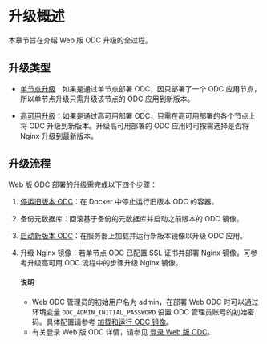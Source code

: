 # 升级概述

本章节旨在介绍 Web 版 ODC 升级的全过程。

## 升级类型

- [单节点升级](310.upgrade-single-node-odc.md)：如果是通过单节点部署 ODC，因只部署了一个 ODC 应用节点，所以单节点升级只需升级该节点的 ODC 应用到新版本。

- [高可用升级](410.upgrade-high-availability-odc.md)：如果是通过高可用部署 ODC，只需在高可用部署的各个节点上将 ODC 升级到新版本。升级高可用部署的 ODC 应用时可按需选择是否将 Nginx 升级到最新版本。

## 升级流程

Web 版 ODC 部署的升级需完成以下四个步骤：

1. [停运旧版本 ODC](../1200.upgrade-guide/310.upgrade-single-node-odc.md)：在 Docker 中停止运行旧版本 ODC 的容器。

2. 备份元数据库：回滚基于备份的元数据库并启动之前版本的 ODC 镜像。

3. [启动新版本 ODC](../1200.upgrade-guide/410.upgrade-high-availability-odc.md)：在服务器上加载并运行新版本镜像以升级 ODC 应用。

4. 升级 Nginx 镜像：若单节点 ODC 已配置 SSL 证书并部署 Nginx 镜像，可参考升级高可用 ODC 流程中的步骤升级 Nginx 镜像。

   <main id="notice" type='explain'>
     <h4>说明</h4>
     <ul>
     <li>Web ODC 管理员的初始用户名为 admin，在部署 Web ODC 时可以通过环境变量 <code>ODC_ADMIN_INITIAL_PASSWORD</code> 设置 ODC 管理员账号的初始密码。具体配置请参考 <a href="../1200.upgrade-guide/310.upgrade-single-node-odc.md">加载和运行 ODC 镜像</a>。</li>
     <li>有关登录 Web 版 ODC 详情，请参见 <a href="../300.quickstart/200.web-odc-quickstart/200.quickstart-deployment-odc.md">登录 Web 版 ODC</a>。</li>
     </ul>
   </main>



